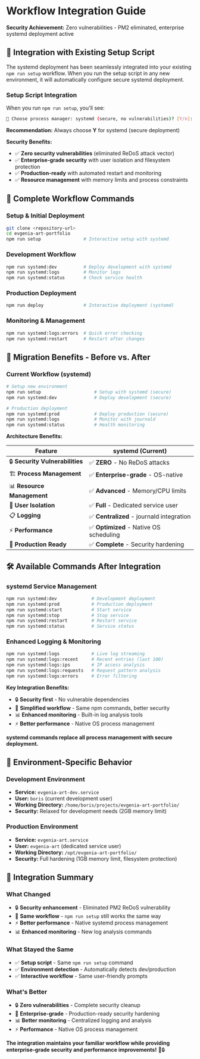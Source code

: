 # Workflow Integration Guide

**Security Achievement:** Zero vulnerabilities - PM2 eliminated, enterprise systemd deployment active

## 🎯 **Integration with Existing Setup Script**

The systemd deployment has been seamlessly integrated into your existing `npm run setup` workflow. When you run the setup script in any new environment, it will automatically configure secure systemd deployment.

### **Setup Script Integration**

When you run `npm run setup`, you'll see:

```bash
🔧 Choose process manager: systemd (secure, no vulnerabilities)? [Y/n]:
```

**Recommendation:** Always choose **Y** for systemd (secure deployment)

**Security Benefits:**

- ✅ **Zero security vulnerabilities** (eliminated ReDoS attack vector)
- ✅ **Enterprise-grade security** with user isolation and filesystem protection
- ✅ **Production-ready** with automated restart and monitoring
- ✅ **Resource management** with memory limits and process constraints

## 🚀 **Complete Workflow Commands**

### **Setup & Initial Deployment**

```bash
git clone <repository-url>
cd evgenia-art-portfolio
npm run setup                # Interactive setup with systemd
```

### **Development Workflow**

```bash
npm run systemd:dev          # Deploy development with systemd
npm run systemd:logs         # Monitor logs
npm run systemd:status       # Check service health
```

### **Production Deployment**

```bash
npm run deploy               # Interactive deployment (systemd)
```

### **Monitoring & Management**

```bash
npm run systemd:logs:errors  # Quick error checking
npm run systemd:restart      # Restart after changes
```

## 🔄 **Migration Benefits - Before vs. After**

### **Current Workflow (systemd)**

```bash
# Setup new environment
npm run setup                    # Setup with systemd (secure)
npm run systemd:dev              # Deploy development (secure)

# Production deployment
npm run systemd:prod             # Deploy production (secure)
npm run systemd:logs             # Monitor with journald
npm run systemd:status           # Health monitoring
```

**Architecture Benefits:**

| Feature                         | systemd (Current)                         |
| ------------------------------- | ----------------------------------------- |
| 🔒 **Security Vulnerabilities** | ✅ **ZERO** - No ReDoS attacks            |
| 🏗️ **Process Management**       | ✅ **Enterprise-grade** - OS-native       |
| 📊 **Resource Management**      | ✅ **Advanced** - Memory/CPU limits       |
| 🔧 **User Isolation**           | ✅ **Full** - Dedicated service user      |
| 📋 **Logging**                  | ✅ **Centralized** - journald integration |
| ⚡ **Performance**              | ✅ **Optimized** - Native OS scheduling   |
| 🚀 **Production Ready**         | ✅ **Complete** - Security hardening      |

## 🛠️ **Available Commands After Integration**

### **systemd Service Management**

```bash
npm run systemd:dev             # Development deployment
npm run systemd:prod            # Production deployment
npm run systemd:start           # Start service
npm run systemd:stop            # Stop service
npm run systemd:restart         # Restart service
npm run systemd:status          # Service status
```

### **Enhanced Logging & Monitoring**

```bash
npm run systemd:logs            # Live log streaming
npm run systemd:logs:recent     # Recent entries (last 100)
npm run systemd:logs:ips        # IP access analysis
npm run systemd:logs:requests   # Request pattern analysis
npm run systemd:logs:errors     # Error filtering
```

**Key Integration Benefits:**

- 🔒 **Security first** - No vulnerable dependencies
- 🎯 **Simplified workflow** - Same npm commands, better security
- 📊 **Enhanced monitoring** - Built-in log analysis tools
- ⚡ **Better performance** - Native OS process management

**systemd commands replace all process management with secure deployment.**

## 🔧 **Environment-Specific Behavior**

### **Development Environment**

- **Service:** `evgenia-art-dev.service`
- **User:** `boris` (current development user)
- **Working Directory:** `/home/boris/projects/evgenia-art-portfolio/`
- **Security:** Relaxed for development needs (2GB memory limit)

### **Production Environment**

- **Service:** `evgenia-art.service`
- **User:** `evgenia-art` (dedicated service user)
- **Working Directory:** `/opt/evgenia-art-portfolio/`
- **Security:** Full hardening (1GB memory limit, filesystem protection)

## 🎯 **Integration Summary**

### **What Changed**

- 🔒 **Security enhancement** - Eliminated PM2 ReDoS vulnerability
- 🎯 **Same workflow** - `npm run setup` still works the same way
- ⚡ **Better performance** - Native systemd process management
- 📊 **Enhanced monitoring** - New log analysis commands

### **What Stayed the Same**

- ✅ **Setup script** - Same `npm run setup` command
- ✅ **Environment detection** - Automatically detects dev/production
- ✅ **Interactive workflow** - Same user-friendly prompts

### **What's Better**

- 🔒 **Zero vulnerabilities** - Complete security cleanup
- 🎯 **Enterprise-grade** - Production-ready security hardening
- 📊 **Better monitoring** - Centralized logging and analysis
- ⚡ **Performance** - Native OS process management

**The integration maintains your familiar workflow while providing enterprise-grade security and performance improvements!** 🎉🔒
